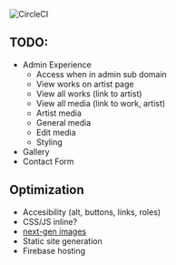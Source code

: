 ![CircleCI](https://circleci.com/gh/tomjschuster/funk-and-schuster.svg?style=svg&circle-token=cf1fa1c679d9fcfede3b89551d2d53d871d59e9a)

## TODO:
- Admin Experience
    - Access when in admin sub domain
    - View works on artist page
    - View all works (link to artist)
    - View all media (link to work, artist)
    - Artist media
    - General media
    - Edit media
    - Styling
- Gallery
- Contact Form

## Optimization
- Accesibility (alt, buttons, links, roles)
- CSS/JS inline?
- [next-gen images](https://developers.google.com/web/fundamentals/)
- Static site generation
- Firebase hosting